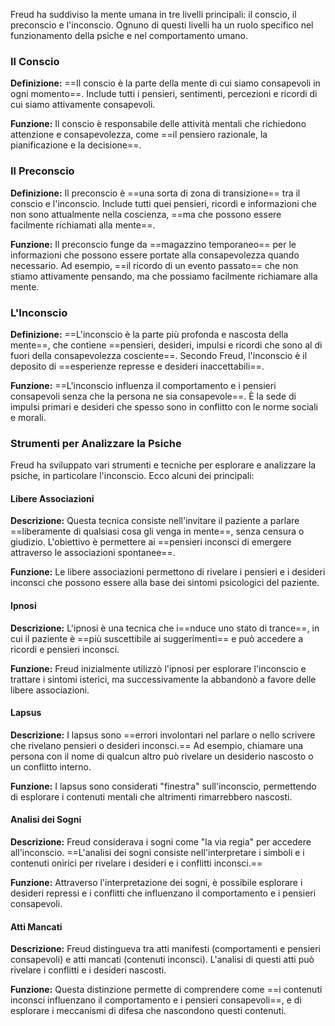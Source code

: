 Freud ha suddiviso la mente umana in tre livelli principali: il conscio, il preconscio e l'inconscio. Ognuno di questi livelli ha un ruolo specifico nel funzionamento della psiche e nel comportamento umano.

  

### Il Conscio

  

**Definizione:** ==Il conscio è la parte della mente di cui siamo consapevoli in ogni momento==. Include tutti i pensieri, sentimenti, percezioni e ricordi di cui siamo attivamente consapevoli.

  

**Funzione:** Il conscio è responsabile delle attività mentali che richiedono attenzione e consapevolezza, come ==il pensiero razionale, la pianificazione e la decisione==.

  

### Il Preconscio

  

**Definizione:** Il preconscio è ==una sorta di zona di transizione== tra il conscio e l'inconscio. Include tutti quei pensieri, ricordi e informazioni che non sono attualmente nella coscienza, ==ma che possono essere facilmente richiamati alla mente==.

  

**Funzione:** Il preconscio funge da ==magazzino temporaneo== per le informazioni che possono essere portate alla consapevolezza quando necessario. Ad esempio, ==il ricordo di un evento passato== che non stiamo attivamente pensando, ma che possiamo facilmente richiamare alla mente.

  

### L'Inconscio

  

**Definizione:** ==L'inconscio è la parte più profonda e nascosta della mente==, che contiene ==pensieri, desideri, impulsi e ricordi che sono al di fuori della consapevolezza cosciente==. Secondo Freud, l'inconscio è il deposito di ==esperienze represse e desideri inaccettabili==.

  

**Funzione:** ==L'inconscio influenza il comportamento e i pensieri consapevoli senza che la persona ne sia consapevole==. È la sede di impulsi primari e desideri che spesso sono in conflitto con le norme sociali e morali.

  

### Strumenti per Analizzare la Psiche

  

Freud ha sviluppato vari strumenti e tecniche per esplorare e analizzare la psiche, in particolare l'inconscio. Ecco alcuni dei principali:

  

#### Libere Associazioni

  

**Descrizione:** Questa tecnica consiste nell'invitare il paziente a parlare ==liberamente di qualsiasi cosa gli venga in mente==, senza censura o giudizio. L'obiettivo è permettere ai ==pensieri inconsci di emergere attraverso le associazioni spontanee==.

  

**Funzione:** Le libere associazioni permettono di rivelare i pensieri e i desideri inconsci che possono essere alla base dei sintomi psicologici del paziente.

  

#### Ipnosi

  

**Descrizione:** L'ipnosi è una tecnica che i==nduce uno stato di trance==, in cui il paziente è ==più suscettibile ai suggerimenti== e può accedere a ricordi e pensieri inconsci.

  

**Funzione:** Freud inizialmente utilizzò l'ipnosi per esplorare l'inconscio e trattare i sintomi isterici, ma successivamente la abbandonò a favore delle libere associazioni.

  

#### Lapsus

  

**Descrizione:** I lapsus sono ==errori involontari nel parlare o nello scrivere che rivelano pensieri o desideri inconsci.== Ad esempio, chiamare una persona con il nome di qualcun altro può rivelare un desiderio nascosto o un conflitto interno.

  

**Funzione:** I lapsus sono considerati "finestra" sull'inconscio, permettendo di esplorare i contenuti mentali che altrimenti rimarrebbero nascosti.

  

#### Analisi dei Sogni

  

**Descrizione:** Freud considerava i sogni come "la via regia" per accedere all'inconscio. ==L'analisi dei sogni consiste nell'interpretare i simboli e i contenuti onirici per rivelare i desideri e i conflitti inconsci.==

  

**Funzione:** Attraverso l'interpretazione dei sogni, è possibile esplorare i desideri repressi e i conflitti che influenzano il comportamento e i pensieri consapevoli.

  

#### Atti Mancati

  

**Descrizione:** Freud distingueva tra atti manifesti (comportamenti e pensieri consapevoli) e atti mancati (contenuti inconsci). L'analisi di questi atti può rivelare i conflitti e i desideri nascosti.

  

**Funzione:** Questa distinzione permette di comprendere come ==i contenuti inconsci influenzano il comportamento e i pensieri consapevoli==, e di esplorare i meccanismi di difesa che nascondono questi contenuti.